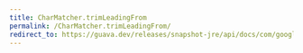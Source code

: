 ```yaml
---
title: CharMatcher.trimLeadingFrom
permalink: /CharMatcher.trimLeadingFrom/
redirect_to: https://guava.dev/releases/snapshot-jre/api/docs/com/google/common/base/CharMatcher.html#trimLeadingFrom-java.lang.CharSequence-
---
```

